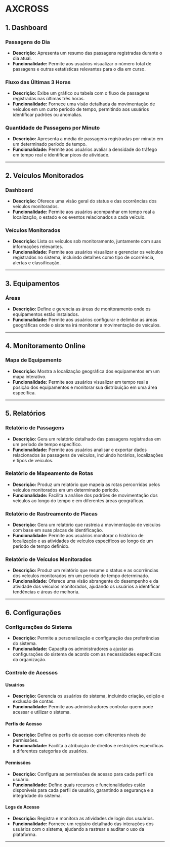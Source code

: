 # AXCROSS

## 1. Dashboard

### Passagens do Dia
- **Descrição:** Apresenta um resumo das passagens registradas durante o dia atual.
- **Funcionalidade:** Permite aos usuários visualizar o número total de passagens e outras estatísticas relevantes para o dia em curso.

### Fluxo das Últimas 3 Horas
- **Descrição:** Exibe um gráfico ou tabela com o fluxo de passagens registradas nas últimas três horas.
- **Funcionalidade:** Fornece uma visão detalhada da movimentação de veículos em um curto período de tempo, permitindo aos usuários identificar padrões ou anomalias.

### Quantidade de Passagens por Minuto
- **Descrição:** Apresenta a média de passagens registradas por minuto em um determinado período de tempo.
- **Funcionalidade:** Permite aos usuários avaliar a densidade do tráfego em tempo real e identificar picos de atividade.

---

## 2. Veículos Monitorados

### Dashboard
- **Descrição:** Oferece uma visão geral do status e das ocorrências dos veículos monitorados.
- **Funcionalidade:** Permite aos usuários acompanhar em tempo real a localização, o estado e os eventos relacionados a cada veículo.

### Veículos Monitorados
- **Descrição:** Lista os veículos sob monitoramento, juntamente com suas informações relevantes.
- **Funcionalidade:** Permite aos usuários visualizar e gerenciar os veículos registrados no sistema, incluindo detalhes como tipo de ocorrência, alertas e classificação.

---

## 3. Equipamentos

### Áreas
- **Descrição:** Define e gerencia as áreas de monitoramento onde os equipamentos estão instalados.
- **Funcionalidade:** Permite aos usuários configurar e delimitar as áreas geográficas onde o sistema irá monitorar a movimentação de veículos.

---

## 4. Monitoramento Online

### Mapa de Equipamento
- **Descrição:** Mostra a localização geográfica dos equipamentos em um mapa interativo.
- **Funcionalidade:** Permite aos usuários visualizar em tempo real a posição dos equipamentos e monitorar sua distribuição em uma área específica.

---

## 5. Relatórios

### Relatório de Passagens
- **Descrição:** Gera um relatório detalhado das passagens registradas em um período de tempo específico.
- **Funcionalidade:** Permite aos usuários analisar e exportar dados relacionados às passagens de veículos, incluindo horários, localizações e tipos de veículos.

### Relatório de Mapeamento de Rotas
- **Descrição:** Produz um relatório que mapeia as rotas percorridas pelos veículos monitorados em um determinado período.
- **Funcionalidade:** Facilita a análise dos padrões de movimentação dos veículos ao longo do tempo e em diferentes áreas geográficas.

### Relatório de Rastreamento de Placas
- **Descrição:** Gera um relatório que rastreia a movimentação de veículos com base em suas placas de identificação.
- **Funcionalidade:** Permite aos usuários monitorar o histórico de localização e as atividades de veículos específicos ao longo de um período de tempo definido.

### Relatório de Veículos Monitorados
- **Descrição:** Produz um relatório que resume o status e as ocorrências dos veículos monitorados em um período de tempo determinado.
- **Funcionalidade:** Oferece uma visão abrangente do desempenho e da atividade dos veículos monitorados, ajudando os usuários a identificar tendências e áreas de melhoria.

---

## 6. Configurações

### Configurações do Sistema
- **Descrição:** Permite a personalização e configuração das preferências do sistema.
- **Funcionalidade:** Capacita os administradores a ajustar as configurações do sistema de acordo com as necessidades específicas da organização.

### Controle de Acessos

#### Usuários
- **Descrição:** Gerencia os usuários do sistema, incluindo criação, edição e exclusão de contas.
- **Funcionalidade:** Permite aos administradores controlar quem pode acessar e utilizar o sistema.

#### Perfis de Acesso
- **Descrição:** Define os perfis de acesso com diferentes níveis de permissões.
- **Funcionalidade:** Facilita a atribuição de direitos e restrições específicas a diferentes categorias de usuários.

#### Permissões
- **Descrição:** Configura as permissões de acesso para cada perfil de usuário.
- **Funcionalidade:** Define quais recursos e funcionalidades estão disponíveis para cada perfil de usuário, garantindo a segurança e a integridade do sistema.

#### Logs de Acesso
- **Descrição:** Registra e monitora as atividades de login dos usuários.
- **Funcionalidade:** Fornece um registro detalhado das interações dos usuários com o sistema, ajudando a rastrear e auditar o uso da plataforma.

---

